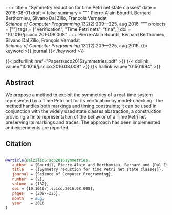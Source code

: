 +++
title = "Symmetry reduction for time Petri net state classes"
date = 2016-08-01
draft = false
summary = """
Pierre-Alain Bourdil, Bernard Berthomieu, Silvano Dal Zilio, François Vernadat <br />
_Science of Computer Programming_ 132(2):209—225, aug 2016.
"""
projects = [""]
tags = ["Verification", "Time Petri nets", "tina", ]
doi = "10.1016/j.scico.2016.08.008"
+++
Pierre-Alain Bourdil, Bernard Berthomieu, Silvano Dal Zilio, François Vernadat <br />
_Science of Computer Programming_ 132(2):209—225, aug 2016.
{{< keyword >}} journal {{< /keyword >}}


{{< pdfurllink href="Papers/scp2016symmetries.pdf" >}}
{{< doilink value="10.1016/j.scico.2016.08.008" >}}
{{< hallink value="01561994" >}}

## Abstract
We propose a method to exploit the symmetries of a real-time system represented by a Time
        Petri net for its verification by model-checking. The method handles both markings and
        timing constraints; it can be used in conjunction with the widely used state classes
        abstraction, a construction providing a finite representation of the behavior of a Time
        Petri net preserving its markings and traces. The approach has been implemented and
        experiments are reported.



## Citation

```bibtex

@Article{DalzilioS:scp2016symmetries,
   author  = {Bourdil, Pierre-Alain and Berthomieu, Bernard and {Dal Zilio}, Silvano and Vernadat, François},
   title   = {{Symmetry reduction for time Petri net state classes}},
   journal = {Science of Computer Programming},
   number  = {2},
   volume  = {132},
   doi = {10.1016/j.scico.2016.08.008},
   pages   = {209--225},
   month   = aug, 
   year    = 2016
}

````
